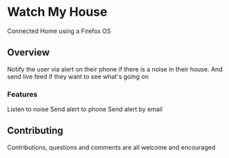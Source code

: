 # Watch My House

Connected Home using a Firefox OS

## Overview

Notify the user via alert on their phone if there is a noise in their house. And send live feed if they want to see what's going on

### Features

Listen to noise
Send alert to phone
Send alert by email

## Contributing

Contributions, questions and comments are all welcome and encouraged
